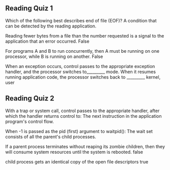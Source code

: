 ## Reading Quiz 1

Which of the following best describes end of file (EOF)?
A condition that can be detected by the reading application.

Reading fewer bytes from a file than the number requested is a signal to the application that an error occurred.
False

For programs A and B to run concurrently, then A must be running on one processor, while B is running on another.
False

When an exception occurs, control passes to the appropriate exception handler, and the processor switches to_________ mode. When it resumes running application code, the processor switches back to _________
kernel, user

## Reading Quiz 2

With a trap or system call, control passes to the appropriate handler, after which the handler returns control to:
The next instruction in the application program's control flow.

When -1 is passed as the pid (first) argument to waitpid():
The wait set consists of all the parent's child processes.

If a parent process terminates without reaping its zombie children, then they will consume system resources until the system is rebooted. 
false

child process gets an identical copy of the open file descriptors 
true